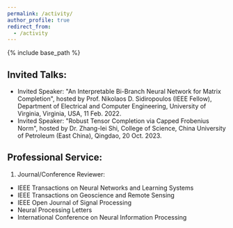 ```yaml
---
permalink: /activity/
author_profile: true
redirect_from:
  - /activity
---
```

{% include base_path %}

Invited Talks:
---------
* Invited Speaker: "An Interpretable Bi-Branch Neural Network for Matrix Completion", hosted by Prof. Nikolaos D. Sidiropoulos (IEEE Fellow),  Department of Electrical and Computer Engineering, University of Virginia, Virginia, USA, 11 Feb. 2022.
* Invited Speaker: "Robust Tensor Completion via Capped Frobenius Norm", hosted by Dr. Zhang-lei Shi, College of Science, China University of Petroleum (East China), Qingdao, 20 Oct. 2023.


Professional Service:
---------
1) Journal/Conference Reviewer:  
* IEEE Transactions on Neural Networks and Learning Systems
* IEEE Transactions on Geoscience and Remote Sensing
* IEEE Open Journal of Signal Processing
* Neural Processing Letters
* International Conference on Neural Information Processing
  


